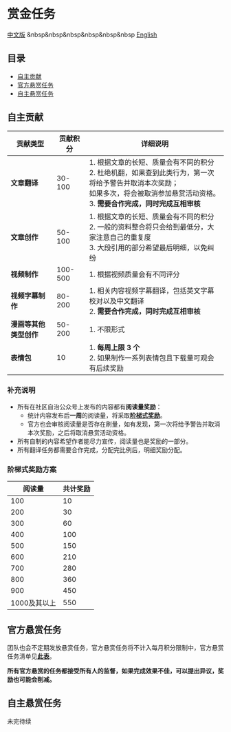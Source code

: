 # 赏金任务

[中文版](https://github.com/Whisker17/Seer-For-China/blob/main/bounty/README.md)      &nbsp&nbsp&nbsp&nbsp&nbsp&nbsp               [English](https://github.com/Whisker17/Seer-For-China/blob/main/bounty/README-en.md)

## 目录

- [自主贡献](#自主贡献)
- [官方悬赏任务](#官方悬赏任务)
- [自主悬赏任务](#自主悬赏任务)

## 自主贡献

| 贡献类型               | 贡献积分 | 详细说明                                                     |
| ---------------------- | -------- | ------------------------------------------------------------ |
| **文章翻译**           | 30-100   | 1. 根据文章的长短、质量会有不同的积分<br />2. 杜绝机翻，如果查到此类行为，第一次将给予警告并取消本次奖励；<br />     如果多次，将会被取消参加悬赏活动资格。<br />3. **需要合作完成，同时完成互相审核** |
| **文章创作**           | 50-100   | 1. 根据文章的长短、质量会有不同的积分<br />2. 一般的资料整合将只会给到最低分，大家注意自己的重复度<br />3. 大段引用的部分希望最后明细，以免纠纷 |
| **视频制作**           | 100-500  | 1. 根据视频质量会有不同评分                                  |
| **视频字幕制作**       | 80-200   | 1. 相关内容视频字幕翻译，包括英文字幕校对以及中文翻译<br />2. **需要合作完成，同时完成互相审核** |
| **漫画等其他类型创作** | 50-200   | 1. 不限形式                                                  |
| **表情包**             | 10       | 1. **每周上限 3 个**<br />2. 如果制作一系列表情包且下载量可观会有后续奖励 |

### 补充说明

- 所有在社区自治公众号上发布的内容都有**阅读量奖励**：
  - 统计内容发布后**一周**的阅读量，将采取[**阶梯式奖励**](#阶梯式奖励方案)。
  - 官方也会审核阅读量是否存在刷量，如有发现，第一次将给予警告并取消本次奖励，之后将取消悬赏活动资格。
- 所有自制的内容希望作者能尽力宣传，阅读量也是奖励的一部分。
- 所有翻译任务都需要合作完成，分配完比例后，明细奖励分配。

### 阶梯式奖励方案

| 阅读量       | 共计奖励 |
| ------------ | -------- |
| 100          | 10       |
| 200          | 30       |
| 300          | 60       |
| 400          | 100      |
| 500          | 150      |
| 600          | 210      |
| 700          | 280      |
| 800          | 360      |
| 900          | 450      |
| 1000及其以上 | 550      |

## 官方悬赏任务

团队也会不定期发放悬赏任务，官方悬赏任务将不计入每月积分限制中，官方悬赏任务清单见[**此表**](https://github.com/Whisker17/Seer-For-China/blob/main/bounty/official/lists.md)。

**所有官方悬赏的任务都接受所有人的监督，如果完成效果不佳，可以提出异议，奖励也可能会削减。**

## 自主悬赏任务

未完待续
